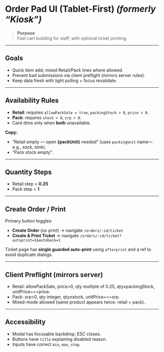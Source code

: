# Order Pad UI (Tablet-First) _(formerly “Kiosk”)_

> **Purpose**  
> Fast cart building for staff, with optional ticket printing.

---

## Goals

- Quick item add; mixed Retail/Pack lines where allowed.
- Prevent bad submissions via client preflight (mirrors server rules).
- Keep data fresh with light polling + focus revalidate.

---

## Availability Rules

- **Retail**: requires `allowPackSale = true`, `packingStock > 0`, `price > 0`.
- **Pack**: requires `stock > 0`, `srp > 0`.
- Card dims only when **both** unavailable.

**Copy:**

- “Retail empty — open **{packUnit}** needed” (uses `packingUnit` name—e.g., _sack_, _tank_).
- “Pack stock empty”.

---

## Quantity Steps

- Retail step = **0.25**
- Pack step = **1**

---

## Create Order / Print

Primary button toggles:

- **Create Order** (no print) → navigate `/orders/:id/ticket`
- **Create & Print Ticket** → navigate `/orders/:id/ticket?autoprint=1&autoback=1`

Ticket page has **single guarded auto-print** using `afterprint` and a ref to avoid duplicate dialogs.

---

## Client Preflight (mirrors server)

- Retail: allowPackSale, price>0, qty multiple of 0.25, qty≤packingStock, unitPrice===price.
- Pack: srp>0, qty integer, qty≤stock, unitPrice===srp.
- Mixed-mode allowed (same product appears twice: retail + pack).

---

## Accessibility

- Modal has focusable backdrop; ESC closes.
- Buttons have `title` explaining disabled reason.
- Inputs have correct `min`, `max`, `step`.
